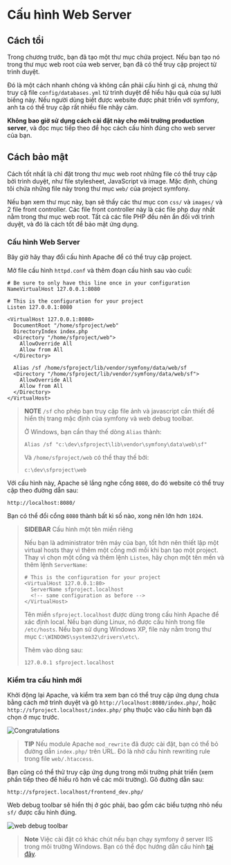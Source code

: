 Cấu hình Web Server
===================

Cách tồi
------------

Trong chương trước, bạn đã tạo một thư mục chứa project.
Nếu bạn tạo nó trong thư mục web root của web server, bạn đã có thể truy cập project từ trình duyệt.

Đó là một cách nhanh chóng và không cần phải cấu hình gì cả, nhưng thử truy cậ file `config/databases.yml` từ trình duyệt để hiểu hậu quả của sự lười biếng này. Nếu người dùng biết được website được phát triển với symfony, anh ta có thể truy cập rất nhiều file nhậy cảm.

**Không bao giờ sử dụng cách cài đặt này cho môi trường production server**, và đọc mục tiếp theo để học cách cấu hình đúng cho web server của bạn.

Cách bảo mật
--------------

Cách tốt nhất là chỉ đặt trong thư mục web root những file có thể truy cập bởi trình duyệt, như file stylesheet, JavaScript và image. Mặc định, chúng tôi chứa những file này trong thư mục `web/` của project symfony.

Nếu bạn xem thư mục này, bạn sẽ thấy các thư mục con `css/` và `images/` và 2 file front controller. Các file front controller này là các file php duy nhất nằm trong thư mục web root. Tất cả các file PHP đều nên ẩn đối với trình duyệt, và đó là cách tốt để bảo mật ứng dụng.

### Cấu hình Web Server

Bây giờ hãy thay đổi cấu hình Apache để có thể truy cập project.

Mở file cấu hình `httpd.conf` và thêm đoạn cấu hình sau vào cuối:

    # Be sure to only have this line once in your configuration
    NameVirtualHost 127.0.0.1:8080

    # This is the configuration for your project
    Listen 127.0.0.1:8080

    <VirtualHost 127.0.0.1:8080>
      DocumentRoot "/home/sfproject/web"
      DirectoryIndex index.php
      <Directory "/home/sfproject/web">
        AllowOverride All
        Allow from All
      </Directory>

      Alias /sf /home/sfproject/lib/vendor/symfony/data/web/sf
      <Directory "/home/sfproject/lib/vendor/symfony/data/web/sf">
        AllowOverride All
        Allow from All
      </Directory>
    </VirtualHost>

>**NOTE**
>`/sf` cho phép bạn truy cập file ảnh và javascript cần thiết để
>hiển thị trang mặc định của symfony và web debug toolbar.
>
>Ở Windows, bạn cần thay thế dòng `Alias` thành:
>
>     Alias /sf "c:\dev\sfproject\lib\vendor\symfony\data\web\sf"
>
>Và `/home/sfproject/web` có thể thay thế bởi:
>
>     c:\dev\sfproject\web

Với cấu hình này, Apache sẽ lắng nghe cổng `8080`, do đó website có thể truy cập theo đường dẫn sau:

    http://localhost:8080/

Bạn có thể đổi cổng `8080` thành bất kì số nào, xong nên lớn hơn `1024`.

>**SIDEBAR**
>Cấu hình một tên miền riêng
>
>Nếu bạn là administrator trên máy của bạn, tốt hơn nên thiết lập một
>virtual hosts thay vì thêm một cổng mới mỗi khi bạn tạo một
>project. Thay vì chọn một cổng và thêm lệnh `Listen`,
>hãy chọn một tên mền và thêm lệnh `ServerName`:
>
>     # This is the configuration for your project
>     <VirtualHost 127.0.0.1:80>
>       ServerName sfproject.localhost
>       <!-- same configuration as before -->
>     </VirtualHost>
>
>Tên miền `sfproject.localhost` được dùng trong cấu hình Apache
>để xác định local. Nếu bạn dùng Linux, nó được cấu hình trong file
>`/etc/hosts`. Nếu bạn sử dụng Windows XP, file này nằm trong thư mục
>`C:\WINDOWS\system32\drivers\etc\`.
>
>Thêm vào dòng sau:
>
>     127.0.0.1 sfproject.localhost

### Kiểm tra cấu hình mới

Khởi động lại Apache, và kiểm tra xem bạn có thể truy cập ứng dụng chưa bằng cách mở trình duyệt và gõ `http://localhost:8080/index.php/`, hoặc
`http://sfproject.localhost/index.php/` phụ thuộc vào cấu hình bạn đã chọn ở mục trước.

![Congratulations](http://www.symfony-project.org/images/jobeet/1_2/01/congratulations.png)

>**TIP**
>Nếu module Apache `mod_rewrite` đã được cài đặt, bạn có thể bỏ
>đường dẫn `index.php/` trên URL. Đó là nhờ cấu hình
>rewriting rule trong file `web/.htaccess`.

Bạn cũng có thể thử truy cập ứng dụng trong môi trường phát triển
(xem phần tiếp theo để hiểu rõ hơn về các môi trường). Gõ đường dẫn sau:

    http://sfproject.localhost/frontend_dev.php/

Web debug toolbar sẽ hiển thị ở góc phải, bao gồm các biểu tượng nhỏ nếu `sf/` được cấu hình đúng.

![web debug toolbar](http://www.symfony-project.org/images/jobeet/1_2/01/web_debug_toolbar.png)

>**Note**
>Việc cài đặt có khác chút nếu bạn chạy symfony ở server IIS trong môi trường
>Windows. Bạn có thể đọc hướng dẫn cấu hình
>[tại đây](http://www.symfony-project.com/cookbook/1_0/web_server_iis).

